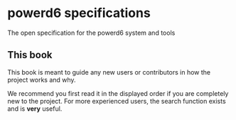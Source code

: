 # powerd6 specifications

The open specification for the powerd6 system and tools

## This book

This book is meant to guide any new users or contributors in how the project works and why.

We recommend you first read it in the displayed order if you are completely new to the project. For more experienced users, the search function exists and is **very** useful.